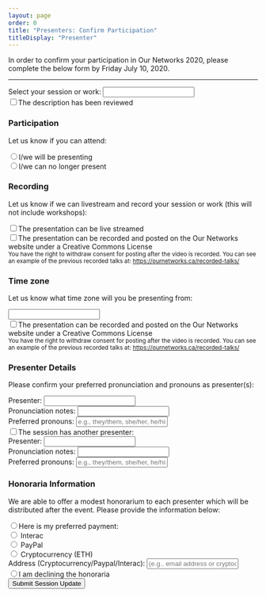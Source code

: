```yaml
---
layout: page
order: 0
title: "Presenters: Confirm Participation"
titleDisplay: "Presenter"
---
```


<p>In order to confirm your participation in Our Networks 2020, please complete the below form by Friday July 10, 2020.</p>

<hr />

<form action="https://formspree.io/orga@ournetworks.ca" class="form-container" method="POST">
  <div class="mb-2">
    <div class="flex flex-wrap">
      <label class="fw-bold w-100" for="session">Select your session or work:</label>
      <input list="sessions" id="session" class="input mb-1 w-75" name="session" required>
    </div>
    <datalist id="sessions">
      {% include forms/sessions-datalist.html %}
    </datalist>
    <div class="flex mb-05 flex-align-baseline">
      <input class="mr-05" type="checkbox" id="description" name="review_confirmation" value="reviewed"><label class="fw-bold" for="description">The description has been reviewed</label>
    </div>
  </div>
  <div class="mb-2">
    <h3>Participation</h3>
    <p>Let us know if you can attend:</p>
    <div class="flex mb-05 flex-align-baseline">
      <input type="radio" class="mr-05" id="participation1" name="participation" value="will present" required><label class="fw-bold" for="participation1">I/we will be presenting</label>
    </div>
    <div class="flex mb-05 flex-align-baseline">
      <input type="radio" class="mr-05" id="participation2" name="participation" value="no longer presenting" required><label class="fw-bold" for="participation2">I/we can no longer present</label>
    </div>
  </div>
  <div class="mb-2">
    <h3>Recording</h3>
    <p>Let us know if we can livestream and record your session or work (this will not include workshops):</p>
    <div class="flex mb-05 flex-align-baseline">
      <input type="checkbox" class="mr-05" id="recording1" name="recording" value="live stream"><label class="fw-bold" for="recording1">The presentation can be live streamed</label>
    </div>
    <div class="flex mb-05 flex-align-baseline">
      <input type="checkbox" class="mr-05" id="recording2" name="recording" value="record"><label class="fw-bold" for="recording2">The presentation can be recorded and posted on the Our Networks website under a Creative Commons License</label>
    </div>
    <small class="block mt-1">You have the right to withdraw consent for posting after the video is recorded. You can see an example of the previous recorded talks at: <a href="https://ournetworks.ca/recorded-talks/">https://ournetworks.ca/recorded-talks/</a></small>
  </div>
    <div class="mb-2">
    <h3>Time zone</h3>
    <p>Let us know what time zone will you be presenting from:</p>
    <div class="flex mb-05 flex-align-baseline">
      <input list="timezones" id="timezone" name="timezone" class="input mb-1 w-75" required>
    </div>
    <datalist id="sessions">
      {% include forms/timezones-datalist.html %}
    </datalist>     
    <div class="flex mb-05 flex-align-baseline">
      <input type="checkbox" class="mr-05" id="recording2" name="recording" value="record"><label class="fw-bold" for="recording2">The presentation can be recorded and posted on the Our Networks website under a Creative Commons License</label>
    </div>
    <small class="block mt-1">You have the right to withdraw consent for posting after the video is recorded. You can see an example of the previous recorded talks at: <a href="https://ournetworks.ca/recorded-talks/">https://ournetworks.ca/recorded-talks/</a></small>
  </div>
  <div class="mb-2">
    <h3>Presenter Details</h3>
    <p>Please confirm your preferred pronunciation and pronouns as presenter(s):</p>
    <div class="flex">
      <div class="w-33">
        <label class="fw-bold" for="presenters">Presenter:</label>
        <input list="presenters-list" id="presenters" class="input mb-1 w-100" name="presenters" required>
        <datalist id="presenters-list">
          {% include forms/presenters-datalist.html %}
        </datalist>
      </div>
      <div class="w-33 ml-1">
        <label class="fw-bold" for="pronunciation">Pronunciation notes:</label>
        <input type="text" id="pronunciation" class="input mb-1 w-100" name="pronunciation">
      </div>
    </div>
    <div class="flex">
      <div class="w-33">
        <label class="fw-bold" for="pronouns">Preferred pronouns:</label>
        <input type="text" id="pronouns" class="input mb-1 w-100" name="pronouns" placeholder="e.g., they/them, she/her, he/him, ze/zir">
      </div>
    </div>
    <div class="flex mb-05 flex-align-baseline flex-wrap">
      <input type="checkbox" class="mr-05 input-condition" id="presenter2" name="presenter2" value="The session has another presenter:"><label class="fw-bold" for="presenter2">The session has another presenter:</label>
      <div id="second_presenter" class="input-condition-group mb-05 mt-1 ml-1 flex-wrap none">
        <div class="flex w-100">
          <div class="w-33">
            <label class="fw-bold" for="presenters2">Presenter:</label>
            <input list="presenters-list2" id="presenters2" class="input mb-1 w-100" name="presenters2" required>
            <datalist id="presenters-list2">
              {% include forms/presenters-datalist.html %}
            </datalist>
          </div>
          <div class="w-33 ml-1">
            <label class="fw-bold" for="pronunciation2">Pronunciation notes:</label>
            <input type="text" id="pronunciation2" class="input mb-1 w-100" name="pronunciation2">
          </div>
        </div>
        <div class="flex w-100">
          <div class="w-33">
            <label class="fw-bold" for="pronouns">Preferred pronouns:</label>
            <input type="text" id="pronouns2" class="input mb-1 w-100" name="pronouns2" placeholder="e.g., they/them, she/her, he/him, ze/zir">
          </div>
        </div>
      </div>
    </div>
  </div>
  <div class="mb-2">
    <h3>Honoraria Information</h3>
      <p>We are able to offer a modest honorarium to each presenter which will be distributed after the event. Please provide the information below:</p>
      <div class="flex mb-05 flex-align-baseline flex-wrap">
        <input type="radio" class="mr-05 input-condition" id="honoraria" name="honoraria" value="Here is my preferred payment:"><label class="fw-bold" for="honoraria">Here is my preferred payment:</label>
        <div id="payment_options" class="input-condition-group mb-05 mt-1 ml-1 flex-wrap none">
          <div class="flex mb-05 w-100 flex-align-baseline">
            <input type="radio" class="mr-05" id="payment_options1" name="payment_options" value="Interac"> <label class="fw-bold" for="payment_options1">Interac</label>
          </div>
          <div class="flex mb-05 w-100 flex-align-baseline">
            <input type="radio" class="mr-05" id="payment_options2" name="payment_options" value="PayPal"> <label class="fw-bold" for="payment_options2">PayPal</label>
          </div>
          <div class="flex mb-05 w-100 flex-align-baseline">
            <input type="radio" class="mr-05" id="payment_options3" name="payment_options" value="Cryptocurrency"> <label class="fw-bold" for="payment_options3">Cryptocurrency (ETH)</label>
          </div>
          <div class="w-100" id="payment_address">
            <label class="fw-bold" for="address">Address (Cryptocurrency/Paypal/Interac):</label>
            <input type="text" id="address" class="input mb-1 w-75" name="address" placeholder="(e.g., email address or cryptocurrency wallet)">
          </div>
        </div>
      </div>
      <div class="flex mb-05 flex-align-baseline">
        <input type="radio" class="mr-05" id="honoraria-decline" name="honoraria" value="I am declining the honoraria"><label class="fw-bold" for="honoraria-decline">I am declining the honoraria</label>
      </div>
  </div>
  <input type="submit" name="submit" value="Submit Session Update" class="button button-primary mt-1 mb-2">
  <input type="hidden" name="_format" value="plain">
  <input type="hidden" name="_subject" value="session update submitted">
  <input type="hidden" name="_next" value="//ournetworks.ca/sessions-form?update=confirmed">
</form>

